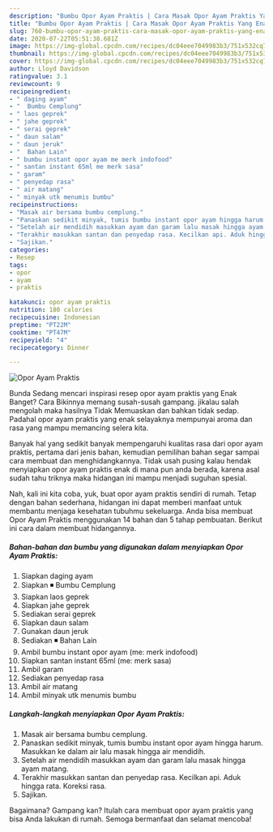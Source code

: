 ```yaml
---
description: "Bumbu Opor Ayam Praktis | Cara Masak Opor Ayam Praktis Yang Enak Dan Lezat"
title: "Bumbu Opor Ayam Praktis | Cara Masak Opor Ayam Praktis Yang Enak Dan Lezat"
slug: 760-bumbu-opor-ayam-praktis-cara-masak-opor-ayam-praktis-yang-enak-dan-lezat
date: 2020-07-22T05:51:38.681Z
image: https://img-global.cpcdn.com/recipes/dc04eee7049983b3/751x532cq70/opor-ayam-praktis-foto-resep-utama.jpg
thumbnail: https://img-global.cpcdn.com/recipes/dc04eee7049983b3/751x532cq70/opor-ayam-praktis-foto-resep-utama.jpg
cover: https://img-global.cpcdn.com/recipes/dc04eee7049983b3/751x532cq70/opor-ayam-praktis-foto-resep-utama.jpg
author: Lloyd Davidson
ratingvalue: 3.1
reviewcount: 9
recipeingredient:
- " daging ayam"
- "  Bumbu Cemplung"
- " laos geprek"
- " jahe geprek"
- " serai geprek"
- " daun salam"
- " daun jeruk"
- "  Bahan Lain"
- " bumbu instant opor ayam me merk indofood"
- " santan instant 65ml me merk sasa"
- " garam"
- " penyedap rasa"
- " air matang"
- " minyak utk menumis bumbu"
recipeinstructions:
- "Masak air bersama bumbu cemplung."
- "Panaskan sedikit minyak, tumis bumbu instant opor ayam hingga harum. Masukkan ke dalam air lalu masak hingga air mendidih."
- "Setelah air mendidih masukkan ayam dan garam lalu masak hingga ayam matang."
- "Terakhir masukkan santan dan penyedap rasa. Kecilkan api. Aduk hingga rata. Koreksi rasa."
- "Sajikan."
categories:
- Resep
tags:
- opor
- ayam
- praktis

katakunci: opor ayam praktis 
nutrition: 180 calories
recipecuisine: Indonesian
preptime: "PT22M"
cooktime: "PT47M"
recipeyield: "4"
recipecategory: Dinner

---
```



![Opor Ayam Praktis](https://img-global.cpcdn.com/recipes/dc04eee7049983b3/751x532cq70/opor-ayam-praktis-foto-resep-utama.jpg)

Bunda Sedang mencari inspirasi resep opor ayam praktis yang Enak Banget? Cara Bikinnya memang susah-susah gampang. jikalau salah mengolah maka hasilnya Tidak Memuaskan dan bahkan tidak sedap. Padahal opor ayam praktis yang enak selayaknya mempunyai aroma dan rasa yang mampu memancing selera kita.



Banyak hal yang sedikit banyak mempengaruhi kualitas rasa dari opor ayam praktis, pertama dari jenis bahan, kemudian pemilihan bahan segar sampai cara membuat dan menghidangkannya. Tidak usah pusing kalau hendak menyiapkan opor ayam praktis enak di mana pun anda berada, karena asal sudah tahu triknya maka hidangan ini mampu menjadi suguhan spesial.


Nah, kali ini kita coba, yuk, buat opor ayam praktis sendiri di rumah. Tetap dengan bahan sederhana, hidangan ini dapat memberi manfaat untuk membantu menjaga kesehatan tubuhmu sekeluarga. Anda bisa membuat Opor Ayam Praktis menggunakan 14 bahan dan 5 tahap pembuatan. Berikut ini cara dalam membuat hidangannya.

<!--inarticleads1-->

##### Bahan-bahan dan bumbu yang digunakan dalam menyiapkan Opor Ayam Praktis:

1. Siapkan  daging ayam
1. Siapkan  ◾ Bumbu Cemplung
1. Siapkan  laos geprek
1. Siapkan  jahe geprek
1. Sediakan  serai geprek
1. Siapkan  daun salam
1. Gunakan  daun jeruk
1. Sediakan  ◾ Bahan Lain
1. Ambil  bumbu instant opor ayam (me: merk indofood)
1. Siapkan  santan instant 65ml (me: merk sasa)
1. Ambil  garam
1. Sediakan  penyedap rasa
1. Ambil  air matang
1. Ambil  minyak utk menumis bumbu




<!--inarticleads2-->

##### Langkah-langkah menyiapkan Opor Ayam Praktis:

1. Masak air bersama bumbu cemplung.
1. Panaskan sedikit minyak, tumis bumbu instant opor ayam hingga harum. Masukkan ke dalam air lalu masak hingga air mendidih.
1. Setelah air mendidih masukkan ayam dan garam lalu masak hingga ayam matang.
1. Terakhir masukkan santan dan penyedap rasa. Kecilkan api. Aduk hingga rata. Koreksi rasa.
1. Sajikan.




Bagaimana? Gampang kan? Itulah cara membuat opor ayam praktis yang bisa Anda lakukan di rumah. Semoga bermanfaat dan selamat mencoba!
